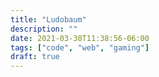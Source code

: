 ```yaml
---
title: "Ludobaum"
description: ""
date: 2021-03-30T11:38:56-06:00
tags: ["code", "web", "gaming"]
draft: true
---
```

